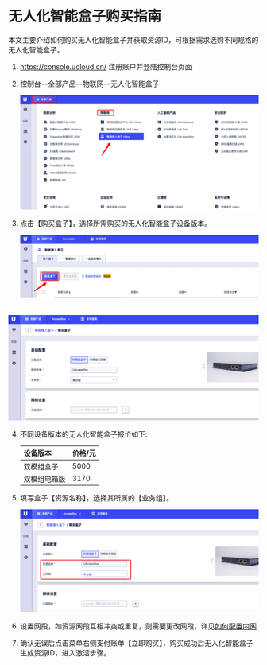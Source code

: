 # 无人化智能盒子购买指南

本文主要介绍如何购买无人化智能盒子并获取资源ID，可根据需求选购不同规格的无人化智能盒子。



1. https://console.ucloud.cn/ 注册账户并登陆控制台页面

2. 控制台—全部产品—物联网—无人化智能盒子

   ![](../images/图片4.png)

3. 点击【购买盒子】，选择所需购买的无人化智能盒子设备版本。

   ![buy2](../images/buy2.png)

​           ![buy3](../images/buy3.png)

4. 不同设备版本的无人化智能盒子报价如下:

   | 设备版本     | 价格/元 |
   | ------------ | ------- |
   | 双模组盒子   | 5000    |
   | 双模组电箱版 | 3170    |

5. 填写盒子【资源名称】，选择其所属的【业务组】。

   ![buy4](../images/buy4.png)

6. 设置网段，如资源网段互相冲突或重复，则需要更改网段，详见[如何配置内网](/UBox/guide/LAN)

7. 确认无误后点击菜单右侧支付账单【立即购买】，购买成功后无人化智能盒子生成资源ID，进入激活步骤。

